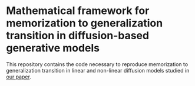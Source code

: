 # **Mathematical framework for memorization to generalization transition in diffusion-based generative models**
This repository contains the code necessary to reproduce memorization to generalization transition in linear and non-linear diffusion models studied in [our paper](https://www.nature.com/articles/s41586-023-06747-5).

